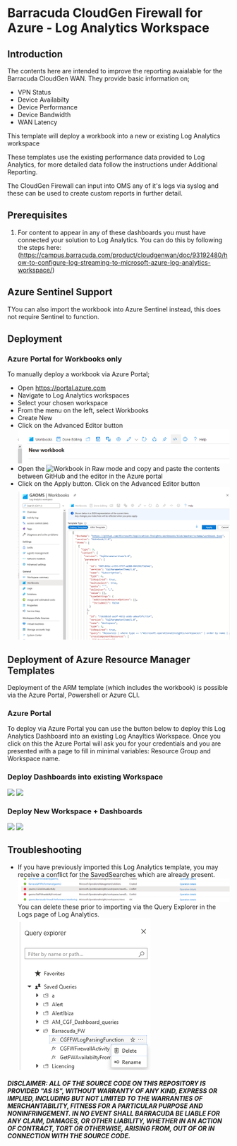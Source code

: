 # Barracuda CloudGen Firewall for Azure - Log Analytics Workspace

## Introduction
The contents here are intended to improve the reporting avaialable for the Barracuda CloudGen WAN.  They provide basic information on;

- VPN Status
- Device Availabilty
- Device Performance
- Device Bandwidth
- WAN Latency

This template will deploy a workbook into a new or existing Log Analytics workspace


These templates use the existing performance data provided to Log Analytics, for more detailed data follow the instructions under Additional Reporting.

The CloudGen Firewall can input into OMS any of it's logs via syslog and these can be used to create custom reports in further detail. 

## Prerequisites

1. For content to appear in any of these dashboards you must have connected your solution to Log Analytics. You can do this by following the steps here: (https://campus.barracuda.com/product/cloudgenwan/doc/93192480/how-to-configure-log-streaming-to-microsoft-azure-log-analytics-workspace/)

## Azure Sentinel Support
TYou can also import the workbook into Azure Sentinel instead, this does not require Sentinel to function.

## Deployment
### Azure Portal for Workbooks only

To manually deploy a workbook via Azure Portal;

- Open https://portal.azure.com
- Navigate to Log Analytics workspaces
- Select your chosen workspace
- From the menu on the left, select Workbooks
- Create New
- Click on the Advanced Editor button ![Enable Firewall Activity Log](images/advancedcode.png)
- Open the ![Workbook](Workbook/Barracuda%20CloudGen%20Firewall.workbook) in Raw mode and copy and paste the contents between GitHub and the editor in the Azure portal
- Click on the Apply button. Click on the Advanced Editor button ![Apply](images/paste.png)

## Deployment of Azure Resource Manager Templates

Deployment of the ARM template (which includes the workbook) is possible via the Azure Portal, Powershell or Azure CLI. 

### Azure Portal

To deploy via Azure Portal you can use the button below to deploy this Log Analytics Dashboard into an existing Log Anayltics Workspace. Once you click on this the Azure Portal will ask you for your credentials and you are presented with a page to fill in minimal variables: Resource Group and Workspace name.

### Deploy Dashboards into existing Workspace
<a href="https://portal.azure.com/#create/Microsoft.Template/uri/https%3A%2F%2Fraw.githubusercontent.com%2Fbarracudanetworks%2Fngf-azure-templates%2Fmaster%2FCGF-LogAnalytics-Dashboard%2Fazuredeploy_existing_workspace.json" target="_blank"><img src="http://azuredeploy.net/deploybutton.png"/></a>
<a href="http://armviz.io/#/?load=https%3A%2F%2Fraw.githubusercontent.com%2Fbarracudanetworks%2Fngf-azure-templates%2Fmaster%2FCGF-LogAnalytics-Dashboard%2Fazuredeploy_existing_workspace.json" target="_blank">
    <img src="http://armviz.io/visualizebutton.png"/>
</a>

### Deploy New Workspace + Dashboards
<a href="https://portal.azure.com/#create/Microsoft.Template/uri/https%3A%2F%2Fraw.githubusercontent.com%2Fbarracudanetworks%2Fngf-azure-templates%2Fmaster%2FCGF-LogAnalytics-Dashboard%2Fazuredeploy.json" target="_blank"><img src="http://azuredeploy.net/deploybutton.png"/></a>
<a href="http://armviz.io/#/?load=https%3A%2F%2Fraw.githubusercontent.com%2Fbarracudanetworks%2Fngf-azure-templates%2Fmaster%2FCGF-LogAnalytics-Dashboard%2Fazuredeploy.json" target="_blank">
    <img src="http://armviz.io/visualizebutton.png"/>
</a>
 
## Troubleshooting

- If you have previously imported this Log Analytics template, you may receive a conflict for the SavedSearches which are already present. ![Example Error 1](images/exampleerror1.png) You can delete these prior to importing via the Query Explorer in the Logs page of Log Analytics.  ![Apply](images/savedsearches.png)



##### DISCLAIMER: ALL OF THE SOURCE CODE ON THIS REPOSITORY IS PROVIDED "AS IS", WITHOUT WARRANTY OF ANY KIND, EXPRESS OR IMPLIED, INCLUDING BUT NOT LIMITED TO THE WARRANTIES OF MERCHANTABILITY, FITNESS FOR A PARTICULAR PURPOSE AND NONINFRINGEMENT. IN NO EVENT SHALL BARRACUDA BE LIABLE FOR ANY CLAIM, DAMAGES, OR OTHER LIABILITY, WHETHER IN AN ACTION OF CONTRACT, TORT OR OTHERWISE, ARISING FROM, OUT OF OR IN CONNECTION WITH THE SOURCE CODE. #####
